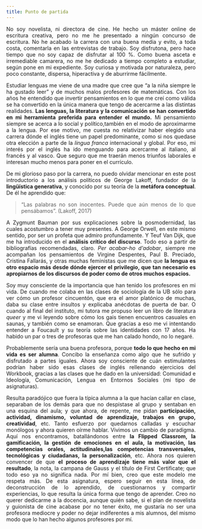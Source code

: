 ```yaml
---
title: Punto de partida
---
```

<P><DIV ALIGN="justify"> No soy novelista, ni directora de cine. He hecho un máster online de escritura creativa, pero no me he presentado a ningún concurso de escritura. No he acabado la carrera con una buena media y evito, a toda costa, comentarla en las entrevistas de trabajo. Soy disfrutona, pero hace tiempo que no soy capaz de disfrutar al 100 %. Como buena asceta e irremediable camarera, no me he dedicado a tiempo completo a estudiar, según pone en mi expediente. Soy curiosa y motivada por naturaleza, pero poco constante, dispersa, hiperactiva y de aburrirme fácilmente. </DIV>


 <P><DIV ALIGN="justify">Estudiar lenguas me viene de una madre que cree que “a la niña siempre le ha gustado leer” y de muchos malos profesores de matemáticas. Con los años he entendido que invertir pensamientos en lo que me creí como válida se ha convertido en la única manera que tengo de acercarme a las distintas realidades. <b>Las lenguas, la literatura y la comunicación se han convertido en mi herramienta preferida para entender el mundo.</b> Mi pensamiento siempre se acerca a lo social y político,también en el modo de aproximarme a la lengua. Por ese motivo, me cuesta no relativizar haber elegido una carrera dónde el inglés tiene un papel predominante, como si nos quedase otra elección a parte de la <i>lingua franca</i> internacional y global. Por eso, mi interés por el inglés ha ido menguando para acercarme al italiano, al francés y al vasco. Que seguro que me traerán menos triunfos laborales e interesan mucho menos para poner en el currículo.</DIV>


<P><DIV ALIGN="justify">De mi glorioso paso por la carrera, no puedo olvidar mencionar en este post introductorio a los análisis políticos de George Lakoff, fundador de la <b>lingüística generativa</b>, y conocido por su teoría de la <b>metáfora conceptual</b>. De él he aprendido que: 
<blockquote>
“Las palabras no son inocentes. Puede que aún menos de lo que pensábamos”. (Lakoff, 2017)
</blockquote>
A Zygmunt Bauman por sus explicaciones sobre la posmodernidad, las cuales acostumbro a tener muy presentes. A George Orwell, en este mismo sentido, por ser un profeta que admiro profundamente. Y Teuf Van Dijk, que me ha introducido en el <b>análisis crítico del discurso</b>. Todo eso a partir de bibliografías recomendadas, claro. <i>Per acabar-ho d’adobar</i>, siempre me acompañan los pensamientos de Virgine Despentes, Paul B. Preciado, Cristina Fallarás, y otras muchas feministas que me dicen que <b>la lengua es otro espacio más desde dónde ejercer el privilegio, que tan necesario es apropiarnos de los discursos de poder como de otros muchos espacios.</b>  </DIV>

<P><DIV ALIGN="justify">Soy muy consciente de la importancia que han tenido los profesores en mi vida. De cuando me colaba en las clases de sociología de la UB sólo para ver cómo un profesor cincuentón, que era el amor platónico de muchas, daba su clase entre insultos y explicaba anécdotas de puerta de bar. O cuando al final del instituto, mi tutora me propuso leer un libro de literatura <i>queer</i> y me vi leyendo sobre cómo los gais tienen encuentros casuales en saunas, y también como se enamoran. Que gracias a eso me vi intentando entender a Foucault y su teoría sobre las identidades con 17 años. Ha habido un par o tres de profesoras que me han calado hondo, no lo negaré. </DIV>

<P><DIV ALIGN="justify">Probablemente sería una buena profesora, porque <b>todo lo que hecho en mi vida es ser alumna</b>. Concibo la enseñanza como algo que he sufrido y disfrutado a partes iguales. Ahora soy consciente de cuán estimulantes podrían haber sido esas clases de inglés rellenando ejercicios del Workbook, gracias a las clases que he dado en la universidad: Comunidad e Ideología, Comunicación, Lengua en Entornos Sociales (mi tipo de asignaturas). </DIV>

<P><DIV ALIGN="justify">Resulta paradójico que fuera la típica alumna a la que hacían callar en clase, separaban de los demás para que no despistase al grupo y sentaban en una esquina del aula; y que ahora, de repente, me pidan <b>participación, actividad, dinamismo, voluntad de aprendizaje, trabajos en grupo, creatividad</b>, etc. Tanto esfuerzo por quedarnos calladas y escuchar monólogos y ahora quieren oírme hablar. Vivimos un cambio de paradigma. Aquí nos encontramos, batallándonos entre <b>la Flipped Classrom, la gamificación, la gestión de emociones en el aula, la motivación, las competencias orales, actitudinales,las competencias transversales, tecnológicas y ciudadanas, la personalización</b>, etc. Ahora nos quieren convencer de que <b>el proceso de aprendizaje tiene más valor que el resultado</b>, la nota, la campana de Gauss y el  título de First Certificate; que todo eso ya no significa nada. Por mí bien, creo que este modelo me respeta más. De esta asignatura, espero seguir en esta línea, de deconstrucción de lo aprendido, de cuestionarnos y compartir experiencias, lo que resulta la única forma que tengo de aprender. Creo no querer dedicarme a la docencia, aunque quién sabe, si el plan de novelista y guionista de cine acabase por no tener éxito, me gustaría no ser una profesora mediocre y poder no dejar indiferentes a mis alumnos, del mismo modo que lo han hecho algunos profesores por mí. </DIV>
